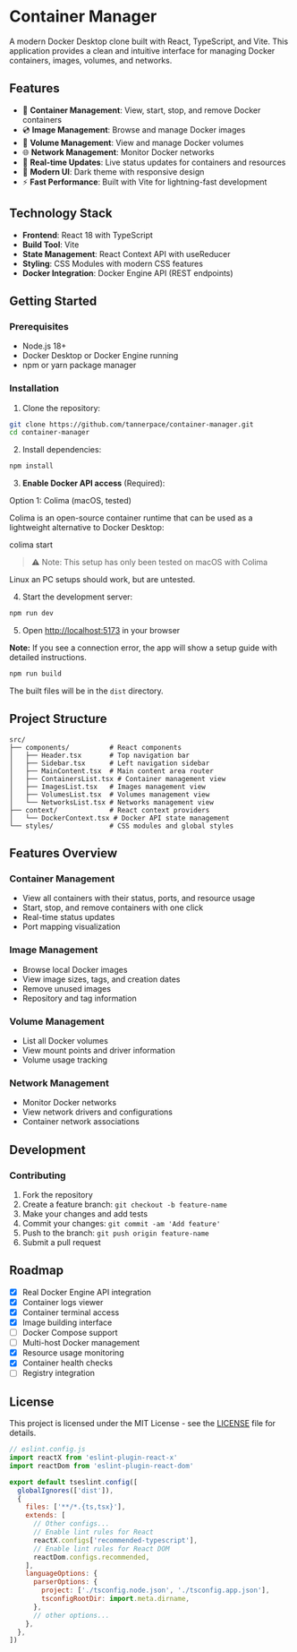 # Container Manager

A modern Docker Desktop clone built with React, TypeScript, and Vite. This application provides a clean and intuitive interface for managing Docker containers, images, volumes, and networks.

## Features

- 🐳 **Container Management**: View, start, stop, and remove Docker containers
- 💿 **Image Management**: Browse and manage Docker images
- 💾 **Volume Management**: View and manage Docker volumes
- 🌐 **Network Management**: Monitor Docker networks
- 🔄 **Real-time Updates**: Live status updates for containers and resources
- 🎨 **Modern UI**: Dark theme with responsive design
- ⚡ **Fast Performance**: Built with Vite for lightning-fast development

## Technology Stack

- **Frontend**: React 18 with TypeScript
- **Build Tool**: Vite
- **State Management**: React Context API with useReducer
- **Styling**: CSS Modules with modern CSS features
- **Docker Integration**: Docker Engine API (REST endpoints)

## Getting Started

### Prerequisites

- Node.js 18+
- Docker Desktop or Docker Engine running
- npm or yarn package manager

### Installation

1. Clone the repository:

```bash
git clone https://github.com/tannerpace/container-manager.git
cd container-manager
```

2. Install dependencies:

```bash
npm install
```

3. **Enable Docker API access** (Required):

Option 1: Colima (macOS, tested)

Colima is an open-source container runtime that can be used as a lightweight alternative to Docker Desktop:

colima start 

> ⚠️ Note: This setup has only been tested on macOS with Colima 

Linux an PC setups should work, but are untested.

4. Start the development server:

```bash
npm run dev
```

5. Open [http://localhost:5173](http://localhost:5173) in your browser

**Note:** If you see a connection error, the app will show a setup guide with detailed instructions.


```bash
npm run build
```

The built files will be in the `dist` directory.

## Project Structure

```
src/
├── components/          # React components
│   ├── Header.tsx       # Top navigation bar
│   ├── Sidebar.tsx      # Left navigation sidebar
│   ├── MainContent.tsx  # Main content area router
│   ├── ContainersList.tsx # Container management view
│   ├── ImagesList.tsx   # Images management view
│   ├── VolumesList.tsx  # Volumes management view
│   └── NetworksList.tsx # Networks management view
├── context/             # React context providers
│   └── DockerContext.tsx # Docker API state management
└── styles/              # CSS modules and global styles
```

## Features Overview

### Container Management

- View all containers with their status, ports, and resource usage
- Start, stop, and remove containers with one click
- Real-time status updates
- Port mapping visualization

### Image Management

- Browse local Docker images
- View image sizes, tags, and creation dates
- Remove unused images
- Repository and tag information

### Volume Management

- List all Docker volumes
- View mount points and driver information
- Volume usage tracking

### Network Management

- Monitor Docker networks
- View network drivers and configurations
- Container network associations

## Development


### Contributing

1. Fork the repository
2. Create a feature branch: `git checkout -b feature-name`
3. Make your changes and add tests
4. Commit your changes: `git commit -am 'Add feature'`
5. Push to the branch: `git push origin feature-name`
6. Submit a pull request

## Roadmap

- [x] Real Docker Engine API integration
- [x] Container logs viewer
- [x] Container terminal access
- [x] Image building interface
- [ ] Docker Compose support
- [ ] Multi-host Docker management
- [x] Resource usage monitoring
- [x] Container health checks
- [ ] Registry integration

## License

This project is licensed under the MIT License - see the [LICENSE](LICENSE) file for details.


```js
// eslint.config.js
import reactX from 'eslint-plugin-react-x'
import reactDom from 'eslint-plugin-react-dom'

export default tseslint.config([
  globalIgnores(['dist']),
  {
    files: ['**/*.{ts,tsx}'],
    extends: [
      // Other configs...
      // Enable lint rules for React
      reactX.configs['recommended-typescript'],
      // Enable lint rules for React DOM
      reactDom.configs.recommended,
    ],
    languageOptions: {
      parserOptions: {
        project: ['./tsconfig.node.json', './tsconfig.app.json'],
        tsconfigRootDir: import.meta.dirname,
      },
      // other options...
    },
  },
])
````

